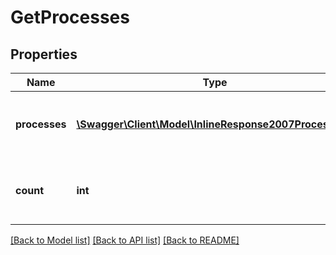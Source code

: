 # GetProcesses

## Properties
Name | Type | Description | Notes
------------ | ------------- | ------------- | -------------
**processes** | [**\Swagger\Client\Model\InlineResponse2007Processes[]**](InlineResponse2007Processes.md) | List of processes available on your account | [optional] 
**count** | **int** | Number of processes available on your account | 

[[Back to Model list]](../README.md#documentation-for-models) [[Back to API list]](../README.md#documentation-for-api-endpoints) [[Back to README]](../README.md)


